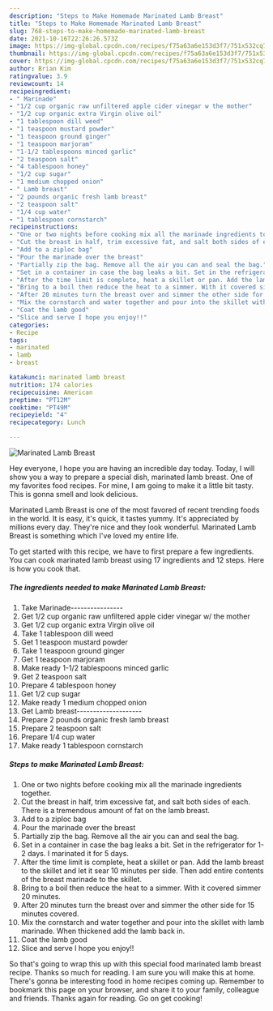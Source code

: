 ```yaml
---
description: "Steps to Make Homemade Marinated Lamb Breast"
title: "Steps to Make Homemade Marinated Lamb Breast"
slug: 768-steps-to-make-homemade-marinated-lamb-breast
date: 2021-10-16T22:26:26.573Z
image: https://img-global.cpcdn.com/recipes/f75a63a6e153d3f7/751x532cq70/marinated-lamb-breast-recipe-main-photo.jpg
thumbnail: https://img-global.cpcdn.com/recipes/f75a63a6e153d3f7/751x532cq70/marinated-lamb-breast-recipe-main-photo.jpg
cover: https://img-global.cpcdn.com/recipes/f75a63a6e153d3f7/751x532cq70/marinated-lamb-breast-recipe-main-photo.jpg
author: Brian Kim
ratingvalue: 3.9
reviewcount: 14
recipeingredient:
- " Marinade"
- "1/2 cup organic raw unfiltered apple cider vinegar w the mother"
- "1/2 cup organic extra Virgin olive oil"
- "1 tablespoon dill weed"
- "1 teaspoon mustard powder"
- "1 teaspoon ground ginger"
- "1 teaspoon marjoram"
- "1-1/2 tablespoons minced garlic"
- "2 teaspoon salt"
- "4 tablespoon honey"
- "1/2 cup sugar"
- "1 medium chopped onion"
- " Lamb breast"
- "2 pounds organic fresh lamb breast"
- "2 teaspoon salt"
- "1/4 cup water"
- "1 tablespoon cornstarch"
recipeinstructions:
- "One or two nights before cooking mix all the marinade ingredients together."
- "Cut the breast in half, trim excessive fat, and salt both sides of each. There is a tremendous amount of fat on the lamb breast."
- "Add to a ziploc bag"
- "Pour the marinade over the breast"
- "Partially zip the bag. Remove all the air you can and seal the bag."
- "Set in a container in case the bag leaks a bit. Set in the refrigerator for 1-2 days. I marinated it for 5 days."
- "After the time limit is complete, heat a skillet or pan. Add the lamb breast to the skillet and let it sear 10 minutes per side. Then add entire contents of the breast marinade to the skillet."
- "Bring to a boil then reduce the heat to a simmer. With it covered simmer 20 minutes."
- "After 20 minutes turn the breast over and simmer the other side for 15 minutes covered."
- "Mix the cornstarch and water together and pour into the skillet with lamb marinade. When thickened add the lamb back in."
- "Coat the lamb good"
- "Slice and serve I hope you enjoy!!"
categories:
- Recipe
tags:
- marinated
- lamb
- breast

katakunci: marinated lamb breast 
nutrition: 174 calories
recipecuisine: American
preptime: "PT12M"
cooktime: "PT49M"
recipeyield: "4"
recipecategory: Lunch

---
```



![Marinated Lamb Breast](https://img-global.cpcdn.com/recipes/f75a63a6e153d3f7/751x532cq70/marinated-lamb-breast-recipe-main-photo.jpg)

Hey everyone, I hope you are having an incredible day today. Today, I will show you a way to prepare a special dish, marinated lamb breast. One of my favorites food recipes. For mine, I am going to make it a little bit tasty. This is gonna smell and look delicious.

Marinated Lamb Breast is one of the most favored of recent trending foods in the world. It is easy, it's quick, it tastes yummy. It's appreciated by millions every day. They're nice and they look wonderful. Marinated Lamb Breast is something which I've loved my entire life.




To get started with this recipe, we have to first prepare a few ingredients. You can cook marinated lamb breast using 17 ingredients and 12 steps. Here is how you cook that.

<!--inarticleads1-->

##### The ingredients needed to make Marinated Lamb Breast:

1. Take  Marinade----------------
1. Get 1/2 cup organic raw unfiltered apple cider vinegar w/ the mother
1. Get 1/2 cup organic extra Virgin olive oil
1. Take 1 tablespoon dill weed
1. Get 1 teaspoon mustard powder
1. Take 1 teaspoon ground ginger
1. Get 1 teaspoon marjoram
1. Make ready 1-1/2 tablespoons minced garlic
1. Get 2 teaspoon salt
1. Prepare 4 tablespoon honey
1. Get 1/2 cup sugar
1. Make ready 1 medium chopped onion
1. Get  Lamb breast--------------------
1. Prepare 2 pounds organic fresh lamb breast
1. Prepare 2 teaspoon salt
1. Prepare 1/4 cup water
1. Make ready 1 tablespoon cornstarch




<!--inarticleads2-->

##### Steps to make Marinated Lamb Breast:

1. One or two nights before cooking mix all the marinade ingredients together.
1. Cut the breast in half, trim excessive fat, and salt both sides of each. There is a tremendous amount of fat on the lamb breast.
1. Add to a ziploc bag
1. Pour the marinade over the breast
1. Partially zip the bag. Remove all the air you can and seal the bag.
1. Set in a container in case the bag leaks a bit. Set in the refrigerator for 1-2 days. I marinated it for 5 days.
1. After the time limit is complete, heat a skillet or pan. Add the lamb breast to the skillet and let it sear 10 minutes per side. Then add entire contents of the breast marinade to the skillet.
1. Bring to a boil then reduce the heat to a simmer. With it covered simmer 20 minutes.
1. After 20 minutes turn the breast over and simmer the other side for 15 minutes covered.
1. Mix the cornstarch and water together and pour into the skillet with lamb marinade. When thickened add the lamb back in.
1. Coat the lamb good
1. Slice and serve I hope you enjoy!!




So that's going to wrap this up with this special food marinated lamb breast recipe. Thanks so much for reading. I am sure you will make this at home. There's gonna be interesting food in home recipes coming up. Remember to bookmark this page on your browser, and share it to your family, colleague and friends. Thanks again for reading. Go on get cooking!
